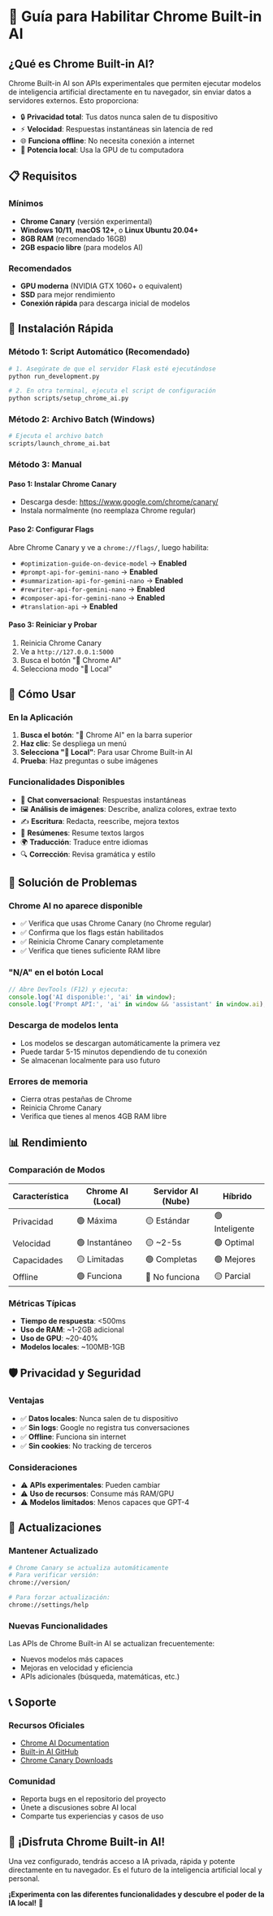 # 🤖 Guía para Habilitar Chrome Built-in AI

## ¿Qué es Chrome Built-in AI?

Chrome Built-in AI son APIs experimentales que permiten ejecutar modelos de inteligencia artificial directamente en tu navegador, sin enviar datos a servidores externos. Esto proporciona:

- 🔒 **Privacidad total**: Tus datos nunca salen de tu dispositivo
- ⚡ **Velocidad**: Respuestas instantáneas sin latencia de red
- 🌐 **Funciona offline**: No necesita conexión a internet
- 🧠 **Potencia local**: Usa la GPU de tu computadora

## 📋 Requisitos

### Mínimos
- **Chrome Canary** (versión experimental)
- **Windows 10/11**, **macOS 12+**, o **Linux Ubuntu 20.04+**
- **8GB RAM** (recomendado 16GB)
- **2GB espacio libre** (para modelos AI)

### Recomendados
- **GPU moderna** (NVIDIA GTX 1060+ o equivalent)
- **SSD** para mejor rendimiento
- **Conexión rápida** para descarga inicial de modelos

## 🚀 Instalación Rápida

### Método 1: Script Automático (Recomendado)

```bash
# 1. Asegúrate de que el servidor Flask esté ejecutándose
python run_development.py

# 2. En otra terminal, ejecuta el script de configuración
python scripts/setup_chrome_ai.py
```

### Método 2: Archivo Batch (Windows)

```bash
# Ejecuta el archivo batch
scripts/launch_chrome_ai.bat
```

### Método 3: Manual

#### Paso 1: Instalar Chrome Canary
- Descarga desde: https://www.google.com/chrome/canary/
- Instala normalmente (no reemplaza Chrome regular)

#### Paso 2: Configurar Flags
Abre Chrome Canary y ve a `chrome://flags/`, luego habilita:

- `#optimization-guide-on-device-model` → **Enabled**
- `#prompt-api-for-gemini-nano` → **Enabled** 
- `#summarization-api-for-gemini-nano` → **Enabled**
- `#rewriter-api-for-gemini-nano` → **Enabled**
- `#composer-api-for-gemini-nano` → **Enabled**
- `#translation-api` → **Enabled**

#### Paso 3: Reiniciar y Probar
1. Reinicia Chrome Canary
2. Ve a `http://127.0.0.1:5000`
3. Busca el botón "🤖 Chrome AI"
4. Selecciona modo "🧠 Local"

## 🎯 Cómo Usar

### En la Aplicación
1. **Busca el botón**: "🤖 Chrome AI" en la barra superior
2. **Haz clic**: Se despliega un menú
3. **Selecciona "🧠 Local"**: Para usar Chrome Built-in AI
4. **Prueba**: Haz preguntas o sube imágenes

### Funcionalidades Disponibles
- 💬 **Chat conversacional**: Respuestas instantáneas
- 🖼️ **Análisis de imágenes**: Describe, analiza colores, extrae texto
- ✍️ **Escritura**: Redacta, reescribe, mejora textos
- 📝 **Resúmenes**: Resume textos largos
- 🌍 **Traducción**: Traduce entre idiomas
- 🔍 **Corrección**: Revisa gramática y estilo

## 🔧 Solución de Problemas

### Chrome AI no aparece disponible
- ✅ Verifica que usas Chrome Canary (no Chrome regular)
- ✅ Confirma que los flags están habilitados
- ✅ Reinicia Chrome Canary completamente
- ✅ Verifica que tienes suficiente RAM libre

### "N/A" en el botón Local
```javascript
// Abre DevTools (F12) y ejecuta:
console.log('AI disponible:', 'ai' in window);
console.log('Prompt API:', 'ai' in window && 'assistant' in window.ai);
```

### Descarga de modelos lenta
- Los modelos se descargan automáticamente la primera vez
- Puede tardar 5-15 minutos dependiendo de tu conexión
- Se almacenan localmente para uso futuro

### Errores de memoria
- Cierra otras pestañas de Chrome
- Reinicia Chrome Canary
- Verifica que tienes al menos 4GB RAM libre

## 📊 Rendimiento

### Comparación de Modos

| Característica | Chrome AI (Local) | Servidor AI (Nube) | Híbrido |
|---------------|-------------------|-------------------|---------|
| Privacidad | 🟢 Máxima | 🟡 Estándar | 🟢 Inteligente |
| Velocidad | 🟢 Instantáneo | 🟡 ~2-5s | 🟢 Optimal |
| Capacidades | 🟡 Limitadas | 🟢 Completas | 🟢 Mejores |
| Offline | 🟢 Funciona | 🔴 No funciona | 🟡 Parcial |

### Métricas Típicas
- **Tiempo de respuesta**: <500ms
- **Uso de RAM**: ~1-2GB adicional
- **Uso de GPU**: ~20-40%
- **Modelos locales**: ~100MB-1GB

## 🛡️ Privacidad y Seguridad

### Ventajas
- ✅ **Datos locales**: Nunca salen de tu dispositivo
- ✅ **Sin logs**: Google no registra tus conversaciones
- ✅ **Offline**: Funciona sin internet
- ✅ **Sin cookies**: No tracking de terceros

### Consideraciones
- ⚠️ **APIs experimentales**: Pueden cambiar
- ⚠️ **Uso de recursos**: Consume más RAM/GPU
- ⚠️ **Modelos limitados**: Menos capaces que GPT-4

## 🔄 Actualizaciones

### Mantener Actualizado
```bash
# Chrome Canary se actualiza automáticamente
# Para verificar versión:
chrome://version/

# Para forzar actualización:
chrome://settings/help
```

### Nuevas Funcionalidades
Las APIs de Chrome Built-in AI se actualizan frecuentemente:
- Nuevos modelos más capaces
- Mejoras en velocidad y eficiencia  
- APIs adicionales (búsqueda, matemáticas, etc.)

## 📞 Soporte

### Recursos Oficiales
- [Chrome AI Documentation](https://developer.chrome.com/docs/ai/)
- [Built-in AI GitHub](https://github.com/GoogleChrome/chrome-extensions-samples)
- [Chrome Canary Downloads](https://www.google.com/chrome/canary/)

### Comunidad
- Reporta bugs en el repositorio del proyecto
- Únete a discusiones sobre AI local
- Comparte tus experiencias y casos de uso

## 🎉 ¡Disfruta Chrome Built-in AI!

Una vez configurado, tendrás acceso a IA privada, rápida y potente directamente en tu navegador. Es el futuro de la inteligencia artificial local y personal.

**¡Experimenta con las diferentes funcionalidades y descubre el poder de la IA local!** 🚀